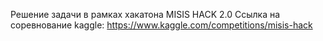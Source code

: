Решение задачи в рамках хакатона MISIS HACK 2.0
Cсылка на соревнование kaggle: https://www.kaggle.com/competitions/misis-hack
